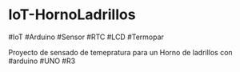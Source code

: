 # IoT-HornoLadrillos

#IoT #Arduino #Sensor #RTC #LCD #Termopar

Proyecto de sensado de temepratura para un Horno de ladrillos con #arduino #UNO #R3
